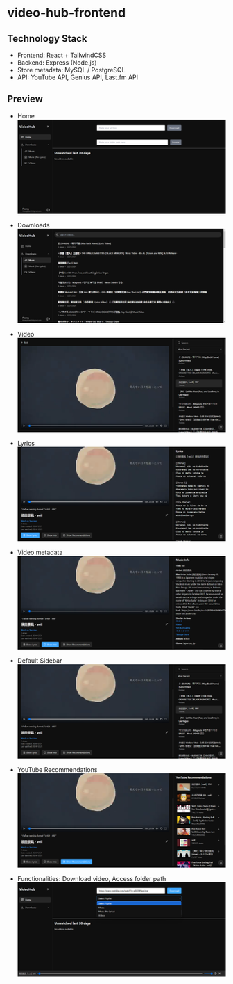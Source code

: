 # video-hub-frontend

## Technology Stack
- Frontend: React + TailwindCSS
- Backend: Express (Node.js)
- Store metadata: MySQL / PostgreSQL
- API: YouTube API, Genius API, Last.fm API

## Preview
- Home
![Alt text](public/home.png)

- Downloads
![Alt text](public/downloads.png)

- Video
![Alt text](public/video.png)

- Lyrics
![Alt text](public/lyrics.png)

- Video metadata
![Alt text](public/metadata.png)

- Default Sidebar
![Alt text](public/default.png)

- YouTube Recommendations
![Alt text](public/recommendations.png)

- Functionalities: Download video, Access folder path
![Alt text](public/downloadvideo.png)
